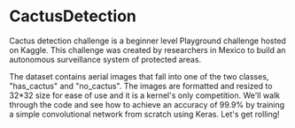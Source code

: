 # CactusDetection
Cactus detection challenge is a beginner level Playground challenge hosted on Kaggle. This challenge was created by researchers in Mexico to build an autonomous surveillance system of protected areas.

The dataset contains aerial images that fall into one of the two classes, "has_cactus" and "no_cactus". The images are formatted and resized to 32*32 size for ease of use and it is a kernel's only competition. We'll walk through the code and see how to achieve an accuracy of 99.9% by training a simple convolutional network from scratch using Keras. Let's get rolling! 
